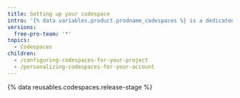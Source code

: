 ```yaml
---
title: Setting up your codespace
intro: '{% data variables.product.prodname_codespaces %} is a dedicated environment for you. You can configure your codespace with a dev container to install your dependencies or you can add a dotfile to personalize the user settings.'
versions:
  free-pro-team: '*'
topics:
  - Codespaces
children:
  - /configuring-codespaces-for-your-project
  - /personalizing-codespaces-for-your-account
---
```


{% data reusables.codespaces.release-stage %}
